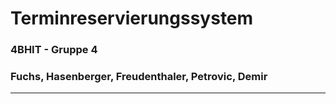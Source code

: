 # Terminreservierungssystem
### 4BHIT - Gruppe 4
### Fuchs, Hasenberger, Freudenthaler, Petrovic, Demir
----
